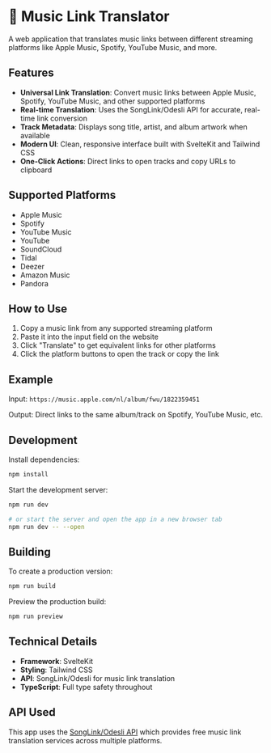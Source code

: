 # 🎵 Music Link Translator

A web application that translates music links between different streaming platforms like Apple Music, Spotify, YouTube Music, and more.

## Features

- **Universal Link Translation**: Convert music links between Apple Music, Spotify, YouTube Music, and other supported platforms
- **Real-time Translation**: Uses the SongLink/Odesli API for accurate, real-time link conversion
- **Track Metadata**: Displays song title, artist, and album artwork when available
- **Modern UI**: Clean, responsive interface built with SvelteKit and Tailwind CSS
- **One-Click Actions**: Direct links to open tracks and copy URLs to clipboard

## Supported Platforms

- Apple Music
- Spotify
- YouTube Music
- YouTube
- SoundCloud
- Tidal
- Deezer
- Amazon Music
- Pandora

## How to Use

1. Copy a music link from any supported streaming platform
2. Paste it into the input field on the website
3. Click "Translate" to get equivalent links for other platforms
4. Click the platform buttons to open the track or copy the link

## Example

Input: `https://music.apple.com/nl/album/fwu/1822359451`

Output: Direct links to the same album/track on Spotify, YouTube Music, etc.

## Development

Install dependencies:

```bash
npm install
```

Start the development server:

```bash
npm run dev

# or start the server and open the app in a new browser tab
npm run dev -- --open
```

## Building

To create a production version:

```bash
npm run build
```

Preview the production build:

```bash
npm run preview
```

## Technical Details

- **Framework**: SvelteKit
- **Styling**: Tailwind CSS
- **API**: SongLink/Odesli for music link translation
- **TypeScript**: Full type safety throughout

## API Used

This app uses the [SongLink/Odesli API](https://www.notion.so/API-d0ebe08a5e304a55928405eb682f6741) which provides free music link translation services across multiple platforms.
